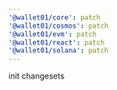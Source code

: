 ```yaml
---
'@wallet01/core': patch
'@wallet01/cosmos': patch
'@wallet01/evm': patch
'@wallet01/react': patch
'@wallet01/solana': patch
---
```


init changesets
